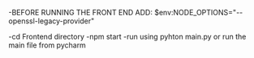 -BEFORE RUNNING THE FRONT END ADD:
$env:NODE_OPTIONS="--openssl-legacy-provider"

-cd Frontend directory
-npm start
-run using pyhton main.py or run the main file from pycharm
